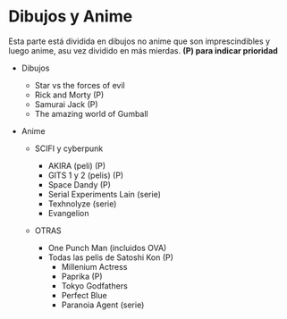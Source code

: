 # Dibujos y Anime

Esta parte está dividida en dibujos no anime que son imprescindibles y luego anime, asu vez dividido en más mierdas. **(P) para indicar prioridad**

- Dibujos
  - Star vs the forces of evil
  - Rick and Morty (P)
  - Samurai Jack (P)
  - The amazing world of Gumball

- Anime
  - SCIFI y cyberpunk
      - AKIRA (peli) (P)
      - GITS 1 y 2 (pelis) (P)
      - Space Dandy (P)
      - Serial Experiments Lain (serie)
      - Texhnolyze (serie)
      - Evangelion

  - OTRAS
      - One Punch Man (incluidos OVA)
      - Todas las pelis de Satoshi Kon (P)
        - Millenium Actress
        - Paprika (P)
        - Tokyo Godfathers
        - Perfect Blue
        - Paranoia Agent (serie)
